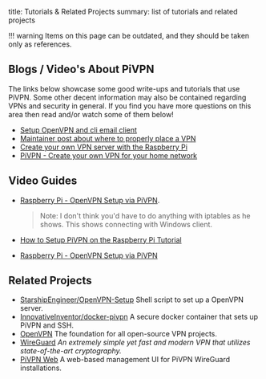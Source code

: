 title: Tutorials & Related Projects
summary: list of tutorials and related projects

!!! warning
    Items on this page can be outdated, and they should be taken only as references.

## Blogs / Video's About PiVPN

The links below showcase some good write-ups and tutorials that use PiVPN.
Some other decent information may also be contained regarding VPNs and security in general.
If you find you have more questions on this area then read and/or watch some of them below!

* [Setup OpenVPN and cli email client](https://peppe7o.com/raspberry-pi-vpn-server-with-pivpn/)
* [Maintainer post about where to properly place a VPN](https://blog.4s3ti.net/vpn-where-to.html)
* [Create your own VPN server with the Raspberry Pi](http://kamilslab.com/2016/0/21/how-to-turn-your-raspberry-pi-into-a-home-vpn-server-using-pivpn/)
* [PiVPN - Create your own VPN for your home network](http://chasingtech.net/wp/2016/0/2/pivpn-create-your-own-vpn-for-your-home-network/)

## Video Guides</b>

* [Raspberry Pi - OpenVPN Setup via PiVPN](https://www.youtube.com/watch?v=pUBMcsvJfe4).  
  > Note: I don't think you'd have to do anything with iptables as he shows.
  This shows connecting with Windows client.  

* [How to Setup PiVPN on the Raspberry Pi Tutorial](https://www.youtube.com/watch?v=8RSHSt3RuLk)
* [Raspberry Pi - OpenVPN Setup via PiVPN](https://www.youtube.com/watch?v=pUBMcsvJfe3)


## Related Projects

* [StarshipEngineer/OpenVPN-Setup](https://github.com/StarshipEngineer/OpenVPN-Setup)
Shell script to set up a OpenVPN server.
* [InnovativeInventor/docker-pivpn](https://github.com/InnovativeInventor/docker-pivpn)
A secure docker container that sets up PiVPN and SSH.
* [OpenVPN](https://openvpn.net)
The foundation for all open-source VPN projects.
* [WireGuard](https://www.wireguard.com/)
*An extremely simple yet fast and modern VPN that utilizes state-of-the-art cryptography.*
* [PiVPN Web](https://github.com/WeeJeWel/pivpn-web) A web-based management UI for PiVPN WireGuard installations.
